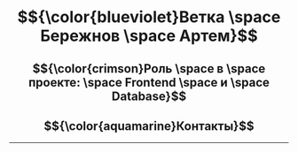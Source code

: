 <div align = "center">
  
# $${\color{blueviolet}Ветка \space Бережнов \space Артем}$$
<!-- ## $${\color{lightblue}Здесь \space будет \space отображена \space проделанная \space мною \space работа}$ -->
## $${\color{crimson}Роль \space в \space проекте: \space Frontend \space и \space Database}$$


<div align="center">
  
## $${\color{aquamarine}Контакты}$$

</div>

---

</div>
